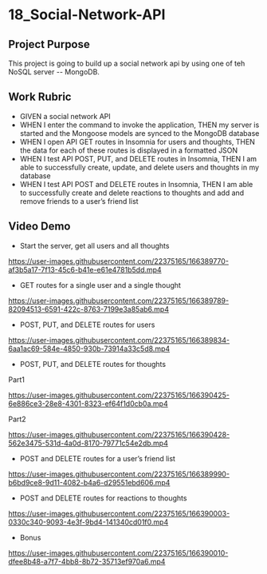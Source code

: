 # 18_Social-Network-API

## Project Purpose
This project is going to build up a social network api by using one of teh NoSQL server -- MongoDB.

## Work Rubric
* GIVEN a social network API
* WHEN I enter the command to invoke the application, THEN my server is started and the Mongoose models are synced to the MongoDB database
* WHEN I open API GET routes in Insomnia for users and thoughts, THEN the data for each of these routes is displayed in a formatted JSON
* WHEN I test API POST, PUT, and DELETE routes in Insomnia, THEN I am able to successfully create, update, and delete users and thoughts in my database
* WHEN I test API POST and DELETE routes in Insomnia, THEN I am able to successfully create and delete reactions to thoughts and add and remove friends to a user’s friend list

## Video Demo

* Start the server, get all users and all thoughts

https://user-images.githubusercontent.com/22375165/166389770-af3b5a17-7f13-45c6-b41e-e61e4781b5dd.mp4

* GET routes for a single user and a single thought

https://user-images.githubusercontent.com/22375165/166389789-82094513-6591-422c-8763-7199e3a85ab6.mp4

* POST, PUT, and DELETE routes for users

https://user-images.githubusercontent.com/22375165/166389834-6aa1ac69-584e-4850-930b-73914a33c5d8.mp4

* POST, PUT, and DELETE routes for thoughts 

Part1

https://user-images.githubusercontent.com/22375165/166390425-6e886ce3-28e8-4301-8323-ef64f1d0cb0a.mp4

Part2

https://user-images.githubusercontent.com/22375165/166390428-562e3475-531d-4a0d-8170-79771c54e2db.mp4

* POST and DELETE routes for a user’s friend list

https://user-images.githubusercontent.com/22375165/166389990-b6bd9ce8-9d11-4082-b4a6-d29551ebd606.mp4

* POST and DELETE routes for reactions to thoughts

https://user-images.githubusercontent.com/22375165/166390003-0330c340-9093-4e3f-9bd4-141340cd01f0.mp4

* Bonus

https://user-images.githubusercontent.com/22375165/166390010-dfee8b48-a7f7-4bb8-8b72-35713ef970a6.mp4

